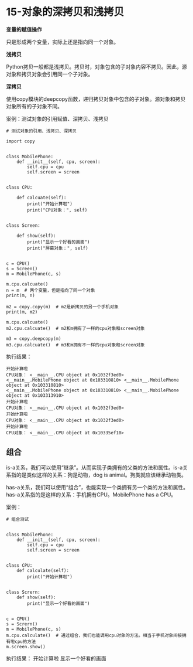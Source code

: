 # 15-对象的深拷贝和浅拷贝


**变量的赋值操作**

只是形成两个变量，实际上还是指向同一个对象。


**浅拷贝**

Python拷贝一般都是浅拷贝。拷贝时，对象包含的子对象内容不拷贝。因此，源对象和拷贝对象会引用同一个子对象。


**深拷贝**

使用copy模块的deepcopy函数，递归拷贝对象中包含的子对象。源对象和拷贝对象所有的子对象不同。


案例：测试对象的引用赋值、深拷贝、浅拷贝

```
# 测试对象的引用、浅拷贝、深拷贝

import copy


class MobilePhone:
    def __init__(self, cpu, screen):
        self.cpu = cpu
        self.screen = screen


class CPU:

    def calcuate(self):
        print("开始计算啦")
        print("CPU对象：", self)


class Screen:

    def show(self):
        print("显示一个好看的画面")
        print("屏幕对象：", self)


c = CPU()
s = Screen()
m = MobilePhone(c, s)

m.cpu.calcuate()
n = m  # 两个变量，但是指向了同一个对象
print(m, n)

m2 = copy.copy(m)  # m2是新拷贝的另一个手机对象
print(m, m2)

m.cpu.calcuate()
m2.cpu.calcuate()  # m2和m拥有了一样的cpu对象和screen对象

m3 = copy.deepcopy(m)
m3.cpu.calcuate()  # m3和m拥有不一样的cpu对象和screen对象

```

执行结果：
```
开始计算啦
CPU对象： <__main__.CPU object at 0x1032f3ed0>
<__main__.MobilePhone object at 0x103310810> <__main__.MobilePhone object at 0x103310810>
<__main__.MobilePhone object at 0x103310810> <__main__.MobilePhone object at 0x103313910>
开始计算啦
CPU对象： <__main__.CPU object at 0x1032f3ed0>
开始计算啦
CPU对象： <__main__.CPU object at 0x1032f3ed0>
开始计算啦
CPU对象： <__main__.CPU object at 0x10335ef10>
```

## 组合

is-a关系，我们可以使用“继承”。从而实现子类拥有的父类的方法和属性。is-a关系指的是类似这样的关系：狗是动物，dog is animal。狗类就应该继承动物类。

has-a关系，我们可以使用“组合”，也能实现一个类拥有另一个类的方法和属性。has-a关系指的是这样的关系：手机拥有CPU。MobilePhone has a CPU。

案例：
```
# 组合测试


class MobilePhone:
    def __init__(self, cpu, screen):
        self.cpu = cpu
        self.screen = screen


class CPU:
    def calculate(self):
        print("开始计算啦")


class Scrern:
    def show(self):
        print("显示一个好看的画面")


c = CPU()
s = Scrern()
m = MobilePhone(c, s)
m.cpu.calculate()  # 通过组合，我们也能调用cpu对象的方法。相当于手机对象间接拥有啦cpu的方法
m.screen.show()
```

执行结果：
开始计算啦
显示一个好看的画面